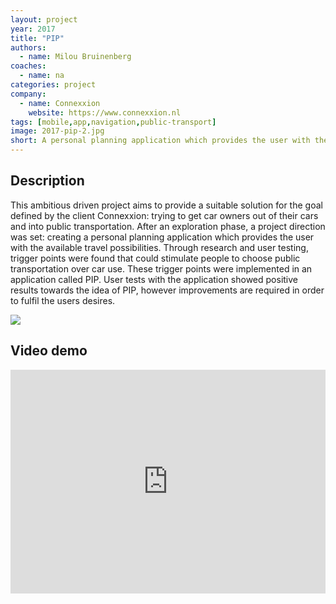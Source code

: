 ```yaml
---
layout: project
year: 2017
title: "PIP"
authors:
  - name: Milou Bruinenberg
coaches:
  - name: na
categories: project
company:
  - name: Connexxion
    website: https://www.connexxion.nl
tags: [mobile,app,navigation,public-transport]
image: 2017-pip-2.jpg
short: A personal planning application which provides the user with the available travel possibilities.
---
```


## Description
This ambitious driven project aims to provide a suitable solution for the goal defined by the client Connexxion: trying to get car owners out of their cars and into public transportation. After an exploration phase, a project direction was set: creating a personal planning application which provides the user with the available travel possibilities. Through research and user testing, trigger points were found that could stimulate people to choose public transportation over car use. These trigger points were implemented in an application called PIP. User tests with the application showed positive results towards the idea of PIP, however improvements are required in order to fulfil the users desires.

<div class="project-image">
  <img src="/assets/img/2017-pip-1.jpg">
</div>

## Video demo
<iframe style="display:inline-block; border:0px solid #FFF; width: 100%; height: 358px" src="https://www.youtube.com/embed/H89hxFo1HTQ?playlist=H89hxFo1HTQ&loop=1&autoplay=1&mute=1" frameborder="0" allowfullscreen></iframe>
